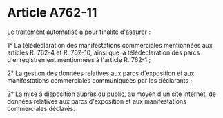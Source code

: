 # Article A762-11

Le traitement automatisé a pour finalité d'assurer :

1° La télédéclaration des manifestations commerciales mentionnées aux articles R. 762-4 et R. 762-10, ainsi que la télédéclaration des parcs d'enregistrement mentionnées à l'article R. 762-1 ;

2° La gestion des données relatives aux parcs d'exposition et aux manifestations commerciales communiquées par les déclarants ;

3° La mise à disposition auprès du public, au moyen d'un site internet, de données relatives aux parcs d'exposition et aux manifestations commerciales déclarés.
